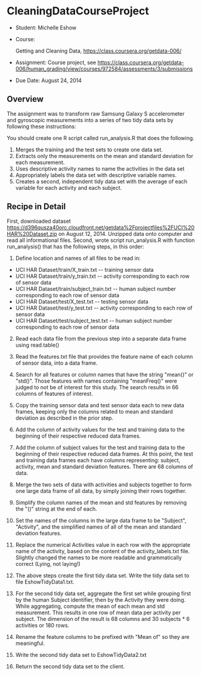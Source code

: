 CleaningDataCourseProject
=========================

* Student:
	Michelle
Eshow
* Course:

	Getting
and
Cleaning
Data,
https://class.coursera.org/getdata-006/
* Assignment:	Course
project,
see https://class.coursera.org/getdata-006/human_grading/view/courses/972584/assessments/3/submissions
* Due
Date:
	August
24,
2014

## Overview

The assignment was to transform raw Samsung Galaxy S accelerometer and gyroscopic measurements into a series of two tidy data sets by following these instructions:

You should create one R script called run_analysis.R that does the following. 
1. Merges the training and the test sets to create one data set.
2. Extracts only the measurements on the mean and standard deviation for each measurement. 
3. Uses descriptive activity names to name the activities in the data set
4. Appropriately labels the data set with descriptive variable names. 
5. Creates a second, independent tidy data set with the average of each variable for each activity and each subject. 

## Recipe in Detail

First, downloaded dataset https://d396qusza40orc.cloudfront.net/getdata%2Fprojectfiles%2FUCI%20HAR%20Dataset.zip on August 12, 2014. Unzipped data onto computer and read all informational files.
Second, wrote script run_analysis.R with function run_analysis() that has the following steps, in this order:
1. Define location and names of all files to be read in:
  * UCI HAR Dataset/train/X_train.txt -- training sensor data
  * UCI HAR Dataset/train/y_train.txt -- activity corresponding to each row of sensor data
  * UCI HAR Dataset/train/subject_train.txt -- human subject number corresponding to each row of sensor data
  * UCI HAR Dataset/test/X_test.txt -- testing sensor data
  * UCI HAR Dataset/test/y_test.txt -- activity corresponding to each row of sensor data
  * UCI HAR Dataset/test/subject_test.txt -- human subject number corresponding to each row of sensor data

2. Read each data file from the previous step into a separate data frame using read.table()

3. Read the features.txt file that provides the feature name of each column of sensor data, into a data frame.

4. Search for all features or column names that have the string "mean()" or "std()". Those features with names containing "meanFreq()" were judged to not be of interest for this study. The search results in 66 columns of features of interest.

5. Copy the training sensor data and test sensor data each to new data frames, keeping only the columns related to mean and standard deviation as described in the prior step.

6. Add the column of activity values for the test and training data to the beginning of their respective reduced data frames.

7. Add the column of subject values for the test and training data to the beginning of their respective reduced data frames. At this point, the test and training data frames each have columns representing: subject, activity, mean and standard deviation features. There are 68 columns of data.

8. Merge the two sets of data with activities and subjects together to form one large data frame of all data, by simply joining their rows together.

9. Simplify the column names of the mean and std features by removing the "()" string at the end of each.

10. Set the names of the columns in the large data frame to be "Subject", "Activity", and the simplified names of all of the mean and standard deviation features.

11. Replace the numerical Activities value in each row with the appropriate name of the activity, based on the content of the activity_labels.txt file. Slightly changed the names to be more readable and grammatically correct (Lying, not laying!)

12. The above steps create the first tidy data set. Write the tidy data set to file EshowTidyData1.txt.

13. For the second tidy data set, aggregate the first set while grouping first by the human Subject identifier, then by the Activity they were doing. While aggregating, compute the mean of each mean and std measurement. This results in one row of mean data per activity per subject. The dimension of the result is 68 columns and 30 subjects * 6 activities or 180 rows.

14. Rename the feature columns to be prefixed with "Mean of" so they are meaningful.

15. Write the second tidy data set to EshowTidyData2.txt

16. Return the second tidy data set to the client.

